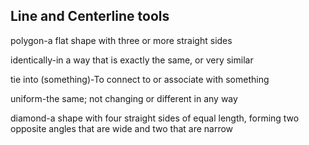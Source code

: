 ## Line and Centerline tools
polygon-a flat shape with three or more straight sides

identically-in a way that is exactly the same, or very similar

tie into (something)-To connect to or associate with something

uniform-the same; not changing or different in any way

diamond-a shape with four straight sides of equal length, forming two opposite angles that are wide and two that are narrow
